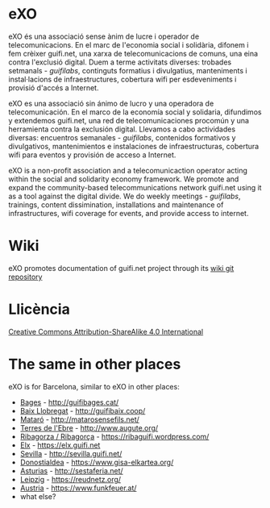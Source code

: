 # eXO

eXO és una associació sense ànim de lucre i operador de telecomunicacions. En el marc de l'economia social i solidària, difonem i fem crèixer guifi.net, una xarxa de telecomunicacions de comuns, una eina contra l'exclusió digital. Duem a terme activitats diverses: trobades setmanals - *guifilabs*, continguts formatius i divulgatius, manteniments i instal·lacions de infraestructures, cobertura wifi per esdeveniments i provisió d'accés a Internet.  

eXO es una associació sin ánimo de lucro y una operadora de telecomunicación. En el marco de la economía social y solidaria, difundimos y extendemos guifi.net, una red de telecomunicaciones procomún y una herramienta contra la exclusión digital. Llevamos a cabo actividades diversas: encuentros semanales - *guifilabs*, contenidos formativos y divulgativos, mantenimientos e instalaciones de infraestructuras, cobertura wifi para eventos y provisión de acceso a Internet.

eXO is a non-profit association and a telecomunicaction operator acting within the social and solidarity economy framework. We promote and expand the community-based telecommunications network guifi.net using it as a tool against the digital divide. We do weekly meetings - *guifilabs*, trainings, content dissimination, installations and maintenance of infrastructures, wifi coverage for events, and provide access to internet.

# Wiki

eXO promotes documentation of guifi.net project through its [wiki git repository](https://github.com/guifi-exo/wiki)

# Llicència

[Creative Commons Attribution-ShareAlike 4.0 International](https://github.com/guifi-exo/public/blob/master/LICENSE)

# The same in other places

eXO is for Barcelona, similar to eXO in other places:

- [Bages](https://en.wikipedia.org/wiki/Bages) - http://guifibages.cat/
- [Baix Llobregat](https://en.wikipedia.org/wiki/Baix_Llobregat) - http://guifibaix.coop/
- [Mataró](https://en.wikipedia.org/wiki/Matar%C3%B3A) - http://matarosensefils.net/
- [Terres de l'Ebre](https://en.wikipedia.org/wiki/Terres_de_l%27Ebre) - http://www.augute.org/
- [Ribagorza / Ribagorça](https://en.wikipedia.org/wiki/Ribagorza/Ribagor%C3%A7a) - https://ribaguifi.wordpress.com/
- [Elx](https://en.wikipedia.org/wiki/Elche) - https://elx.guifi.net
- [Sevilla](https://en.wikipedia.org/wiki/Seville) - http://sevilla.guifi.net/
- [Donostialdea](https://en.wikipedia.org/wiki/Donostialdea) - https://www.gisa-elkartea.org/
- [Asturias](https://en.wikipedia.org/wiki/Asturias) - http://sestaferia.net/
- [Leipzig](https://en.wikipedia.org/wiki/Leipzig) - https://reudnetz.org/
- [Austria](https://en.wikipedia.org/wiki/Austria) - https://www.funkfeuer.at/
- what else?
